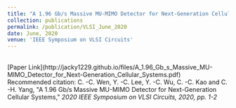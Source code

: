 ```yaml
---
title: "A 1.96 Gb/s Massive MU-MIMO Detector for Next-Generation Cellular Systems"
collection: publications
permalink: /publication/VLSI_June_2020
date: June, 2020
venue: 'IEEE Symposium on VLSI Circuits'
---
```


<br>
[Paper Link](http://jacky1229.github.io/files/A_1.96_Gb_s_Massive_MU-MIMO_Detector_for_Next-Generation_Cellular_Systems.pdf)
<br>
Recommended citation: C. -C. Wen, Y. -C. Lee, Y. -C. Wu, C. -C. Kao and C. -H. Yang, "A 1.96 Gb/s Massive MU-MIMO Detector for Next-Generation Cellular Systems," <i>2020 IEEE Symposium on VLSI Circuits<i>, 2020, pp. 1-2